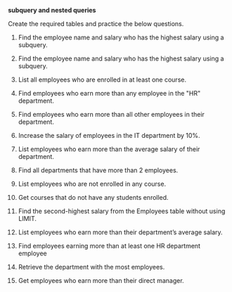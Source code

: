 **subquery and nested queries**

Create the required tables and practice the below questions.

1) Find the employee name and salary who has the highest salary using a subquery.

2) Find the employee name and salary who has the highest salary using a subquery.

3) List all employees who are enrolled in at least one course.

4) Find employees who earn more than any employee in the "HR" department.

5) Find employees who earn more than all other employees in their department.

6) Increase the salary of employees in the IT department by 10%.

7) List employees who earn more than the average salary of their department.

8) Find all departments that have more than 2 employees.

9) List employees who are not enrolled in any course.

10) Get courses that do not have any students enrolled.

11) Find the second-highest salary from the Employees table without using LIMIT.

12) List employees who earn more than their department’s average salary.

13) Find employees earning more than at least one HR department employee

14) Retrieve the department with the most employees.

15) Get employees who earn more than their direct manager.